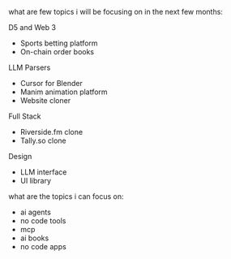 what are few topics i will be focusing on in the next few months:

D5 and Web 3

  * Sports betting platform
  * On-chain order books


LLM Parsers

  * Cursor for Blender 
  * Manim animation platform 
  * Website cloner 


Full Stack

  * Riverside.fm clone 
  * Tally.so clone 

Design

  * LLM interface  
  * UI library


what are the topics i can focus on:
* ai agents
* no code tools
* mcp 
* ai books
* no code apps
